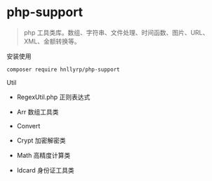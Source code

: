 # php-support

> php 工具类库。数组、字符串、文件处理、时间函数、图片、URL、XML、金额转换等。

安装使用
```
composer require hnllyrp/php-support
```


Util
- RegexUtil.php 正则表达式



- Arr 数组工具类
- Convert
- Crypt 加密解密类


- Math 高精度计算类

- Idcard 身份证工具类
